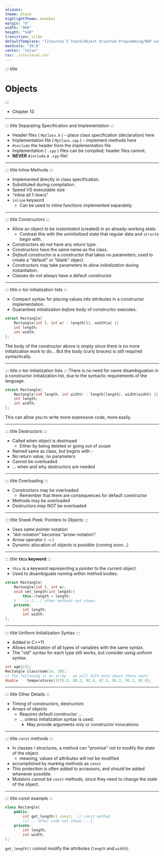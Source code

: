 ```yaml
---
aliases: 
theme: black
highlightTheme: monokai
margin: "0"
width: "960"
height: "540"
transition: slide
defaultTemplate: "[[Courses I Teach/Object Oriented Programming/OOP Lecture Notes/Y. Slides/assets/slide-templates/tpl-astate-base]]"
maxScale: "20.0"
center: "false"
css: ./css/local.css
---
```

<!-- slide template="[[tpl-astate-title]]" -->
::: title
# Objects
:::
- Chapter 13

---
::: title
Separating Specification and Implementation
:::
- Header files ( _`MyClass`_`.h` ) – place class specification (declaration) here
- Implementation file ( _`MyClass`_`.cpp` ) – implement methods here
- `#include` the header from the implementation file
- Implementation ( `.cpp` ) files can be compiled; header files cannot.
- **NEVER** `#include` a `.cpp` file!
---
::: title
Inline Methods
:::
- Implemented directly in class specification.
- Substituted during compilation.
- Speed VS executable size
- “inline all 1-liners”
- `inline` keyword
    - Can be used to inline functions implemented separately.
---
::: title
Constructors
:::
- Allow an object to be _instantiated_ (created) in an already-working state.
    - Contrast this with the _uninitialized_ state that regular data and `struct`s begin with.
- Constructors _do not_ have any return type.
- Constructors have the same name as the class.
- _Default constructor_ is a constructor that takes no parameters; used to create a "default" or "blank" object.
- Constructors may take parameters to allow _initialization_ during instantiation.
- Classes do not always have a default constructor.
---
::: title
c-tor initialization lists
:::
- Compact syntax for placing values into attributes in a constructor implementation.
- Guarantees initialization _before_ body of constructor executes.
```c++
struct Rectangle{
	Rectangle(int l, int w) : length{l}, width{w} {}
	int length;
	int width;
};
```
The body of the constructor above is _empty_ since there is no more initialization work to do... But the body (curly braces) is still required syntactically.

---
::: title
c-tor initialization lists
:::
There is no need for name disambiguation in a constructor initialization list, due to the syntactic requirements of the language.
``` c++
struct Rectangle{
	Rectangle(int length, int width) : length{length}, width{width} {}
	int length;
	int width;
};
```
This can allow you to write more expressive code, more easily.

---
::: title
Destructors
:::
- Called when object is destroyed
    - Either by being deleted or going out of scope
- Named same as class, but begins with `~`
- No return value, no parameters
- Cannot be overloaded
- ... when and why destructors are needed
---
::: title
Overloading
:::
- Constructors may be overloaded
    - Remember that there are consequences for default constructor
- Methods may be overloaded
- Destructors _may NOT_ be overloaded
---
::: title
Sneek Peek: Pointers to Objects
:::
- Uses same pointer notation
- “dot-notation” becomes “arrow-notation”:
- Arrow operator ( `->` )
- Dynamic allocation of objects is possible (coming soon...)
---
::: title
**`this` keyword**
:::
- `this` is a keyword representing a _pointer to_ the current object.
- Used to disambiguate naming within method bodies.
``` c++
struct Rectangle{
	Rectangle(int l, int w);
	void set_length(int length){
		this->length = length;
	}    // [...] other methods not shown.
	private:    
		int length;
		int width;
};
```
---
::: title
Uniform Initialization Syntax
:::
- Added in C++11
- Allows initialization of all types of variables with the same syntax.
- The "old" syntax for each type still works, but consider using uniform syntax.
``` c++
int age{23};
Rectangle classroom{24, 30};
// The following is an array - we will talk more about these soon:
double    temperatures[]{78.8, 80.2, 92.4, 87.5, 95.3, 95.1, 92.8};
```
---
::: title
Other Details
:::
- Timing of constructors, destructors
- Arrays of objects
    - Requires default constructor ...
    - ... unless initialization syntax is used.
        - May provide arguments only or constructor invocations.
---
::: title
`const` methods
:::
- In classes / structures, a method can "promise" not to modify the _state_ of the object.
    - meaning, values of attributes will not be modified
- accomplished by marking methods as `const`
- This protection is often added to accessors, and _should_ be added whenever possible.
- Mutators cannot be `const` methods, since they need to change the state of the object.
---
::: title
const example
:::
``` c++
class Rectangle{
	public:    
		int get_length() const;  // const method    
		//[... other code not shown ...]
	private:
		int length;    
		int width;
};
```

`get_length()` _cannot_ modify the attributes (`length` and `width`).